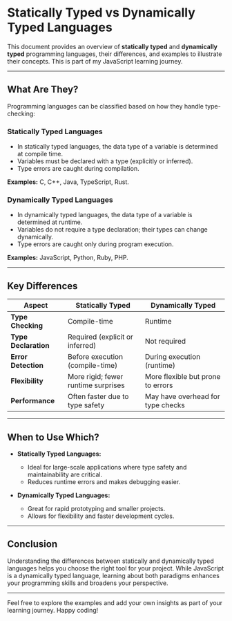 # Statically Typed vs Dynamically Typed Languages

This document provides an overview of **statically typed** and **dynamically typed** programming languages, their differences, and examples to illustrate their concepts. This is part of my JavaScript learning journey.

---

## What Are They?

Programming languages can be classified based on how they handle type-checking:

### **Statically Typed Languages**
- In statically typed languages, the data type of a variable is determined at compile time.
- Variables must be declared with a type (explicitly or inferred).
- Type errors are caught during compilation.

**Examples:** C, C++, Java, TypeScript, Rust.

### **Dynamically Typed Languages**
- In dynamically typed languages, the data type of a variable is determined at runtime.
- Variables do not require a type declaration; their types can change dynamically.
- Type errors are caught only during program execution.

**Examples:** JavaScript, Python, Ruby, PHP.

---

## Key Differences

| **Aspect**             | **Statically Typed**                  | **Dynamically Typed**           |
|------------------------|--------------------------------------|---------------------------------|
| **Type Checking**      | Compile-time                         | Runtime                         |
| **Type Declaration**   | Required (explicit or inferred)      | Not required                    |
| **Error Detection**    | Before execution (compile-time)      | During execution (runtime)      |
| **Flexibility**        | More rigid; fewer runtime surprises  | More flexible but prone to errors|
| **Performance**        | Often faster due to type safety      | May have overhead for type checks|

---

## When to Use Which?
- **Statically Typed Languages:**
  - Ideal for large-scale applications where type safety and maintainability are critical.
  - Reduces runtime errors and makes debugging easier.

- **Dynamically Typed Languages:**
  - Great for rapid prototyping and smaller projects.
  - Allows for flexibility and faster development cycles.

---

## Conclusion
Understanding the differences between statically and dynamically typed languages helps you choose the right tool for your project. While JavaScript is a dynamically typed language, learning about both paradigms enhances your programming skills and broadens your perspective.

---

Feel free to explore the examples and add your own insights as part of your learning journey. Happy coding!
